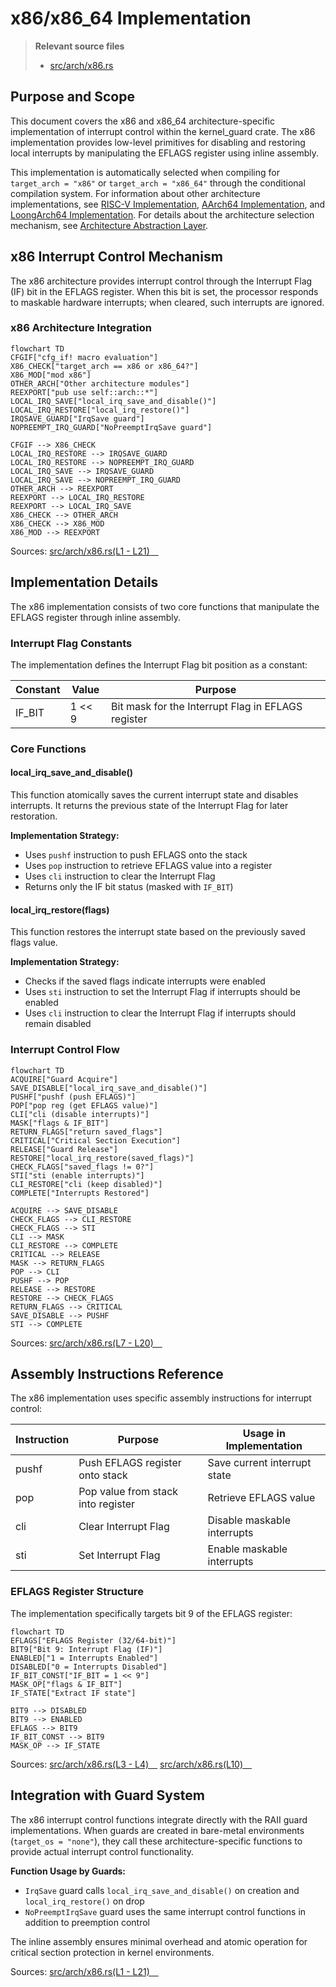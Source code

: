# x86/x86_64 Implementation

> **Relevant source files**
> * [src/arch/x86.rs](https://github.com/arceos-org/kernel_guard/blob/f1a9da26/src/arch/x86.rs)

## Purpose and Scope

This document covers the x86 and x86_64 architecture-specific implementation of interrupt control within the kernel_guard crate. The x86 implementation provides low-level primitives for disabling and restoring local interrupts by manipulating the EFLAGS register using inline assembly.

This implementation is automatically selected when compiling for `target_arch = "x86"` or `target_arch = "x86_64"` through the conditional compilation system. For information about other architecture implementations, see [RISC-V Implementation](/arceos-org/kernel_guard/3.3-risc-v-implementation), [AArch64 Implementation](/arceos-org/kernel_guard/3.4-aarch64-implementation), and [LoongArch64 Implementation](/arceos-org/kernel_guard/3.5-loongarch64-implementation). For details about the architecture selection mechanism, see [Architecture Abstraction Layer](/arceos-org/kernel_guard/3.1-architecture-abstraction-layer).

## x86 Interrupt Control Mechanism

The x86 architecture provides interrupt control through the Interrupt Flag (IF) bit in the EFLAGS register. When this bit is set, the processor responds to maskable hardware interrupts; when cleared, such interrupts are ignored.

### x86 Architecture Integration

```mermaid
flowchart TD
CFGIF["cfg_if! macro evaluation"]
X86_CHECK["target_arch == x86 or x86_64?"]
X86_MOD["mod x86"]
OTHER_ARCH["Other architecture modules"]
REEXPORT["pub use self::arch::*"]
LOCAL_IRQ_SAVE["local_irq_save_and_disable()"]
LOCAL_IRQ_RESTORE["local_irq_restore()"]
IRQSAVE_GUARD["IrqSave guard"]
NOPREEMPT_IRQ_GUARD["NoPreemptIrqSave guard"]

CFGIF --> X86_CHECK
LOCAL_IRQ_RESTORE --> IRQSAVE_GUARD
LOCAL_IRQ_RESTORE --> NOPREEMPT_IRQ_GUARD
LOCAL_IRQ_SAVE --> IRQSAVE_GUARD
LOCAL_IRQ_SAVE --> NOPREEMPT_IRQ_GUARD
OTHER_ARCH --> REEXPORT
REEXPORT --> LOCAL_IRQ_RESTORE
REEXPORT --> LOCAL_IRQ_SAVE
X86_CHECK --> OTHER_ARCH
X86_CHECK --> X86_MOD
X86_MOD --> REEXPORT
```

Sources: [src/arch/x86.rs(L1 - L21)&emsp;](https://github.com/arceos-org/kernel_guard/blob/f1a9da26/src/arch/x86.rs#L1-L21)

## Implementation Details

The x86 implementation consists of two core functions that manipulate the EFLAGS register through inline assembly.

### Interrupt Flag Constants

The implementation defines the Interrupt Flag bit position as a constant:

|Constant|Value|Purpose|
| --- | --- | --- |
|IF_BIT|1 << 9|Bit mask for the Interrupt Flag in EFLAGS register|

### Core Functions

#### local_irq_save_and_disable()

This function atomically saves the current interrupt state and disables interrupts. It returns the previous state of the Interrupt Flag for later restoration.

**Implementation Strategy:**

* Uses `pushf` instruction to push EFLAGS onto the stack
* Uses `pop` instruction to retrieve EFLAGS value into a register
* Uses `cli` instruction to clear the Interrupt Flag
* Returns only the IF bit status (masked with `IF_BIT`)

#### local_irq_restore(flags)

This function restores the interrupt state based on the previously saved flags value.

**Implementation Strategy:**

* Checks if the saved flags indicate interrupts were enabled
* Uses `sti` instruction to set the Interrupt Flag if interrupts should be enabled
* Uses `cli` instruction to clear the Interrupt Flag if interrupts should remain disabled

### Interrupt Control Flow

```mermaid
flowchart TD
ACQUIRE["Guard Acquire"]
SAVE_DISABLE["local_irq_save_and_disable()"]
PUSHF["pushf (push EFLAGS)"]
POP["pop reg (get EFLAGS value)"]
CLI["cli (disable interrupts)"]
MASK["flags & IF_BIT"]
RETURN_FLAGS["return saved_flags"]
CRITICAL["Critical Section Execution"]
RELEASE["Guard Release"]
RESTORE["local_irq_restore(saved_flags)"]
CHECK_FLAGS["saved_flags != 0?"]
STI["sti (enable interrupts)"]
CLI_RESTORE["cli (keep disabled)"]
COMPLETE["Interrupts Restored"]

ACQUIRE --> SAVE_DISABLE
CHECK_FLAGS --> CLI_RESTORE
CHECK_FLAGS --> STI
CLI --> MASK
CLI_RESTORE --> COMPLETE
CRITICAL --> RELEASE
MASK --> RETURN_FLAGS
POP --> CLI
PUSHF --> POP
RELEASE --> RESTORE
RESTORE --> CHECK_FLAGS
RETURN_FLAGS --> CRITICAL
SAVE_DISABLE --> PUSHF
STI --> COMPLETE
```

Sources: [src/arch/x86.rs(L7 - L20)&emsp;](https://github.com/arceos-org/kernel_guard/blob/f1a9da26/src/arch/x86.rs#L7-L20)

## Assembly Instructions Reference

The x86 implementation uses specific assembly instructions for interrupt control:

|Instruction|Purpose|Usage in Implementation|
| --- | --- | --- |
|pushf|Push EFLAGS register onto stack|Save current interrupt state|
|pop|Pop value from stack into register|Retrieve EFLAGS value|
|cli|Clear Interrupt Flag|Disable maskable interrupts|
|sti|Set Interrupt Flag|Enable maskable interrupts|

### EFLAGS Register Structure

The implementation specifically targets bit 9 of the EFLAGS register:

```mermaid
flowchart TD
EFLAGS["EFLAGS Register (32/64-bit)"]
BIT9["Bit 9: Interrupt Flag (IF)"]
ENABLED["1 = Interrupts Enabled"]
DISABLED["0 = Interrupts Disabled"]
IF_BIT_CONST["IF_BIT = 1 << 9"]
MASK_OP["flags & IF_BIT"]
IF_STATE["Extract IF state"]

BIT9 --> DISABLED
BIT9 --> ENABLED
EFLAGS --> BIT9
IF_BIT_CONST --> BIT9
MASK_OP --> IF_STATE
```

Sources: [src/arch/x86.rs(L3 - L4)&emsp;](https://github.com/arceos-org/kernel_guard/blob/f1a9da26/src/arch/x86.rs#L3-L4) [src/arch/x86.rs(L10)&emsp;](https://github.com/arceos-org/kernel_guard/blob/f1a9da26/src/arch/x86.rs#L10-L10)

## Integration with Guard System

The x86 interrupt control functions integrate directly with the RAII guard implementations. When guards are created in bare-metal environments (`target_os = "none"`), they call these architecture-specific functions to provide actual interrupt control functionality.

**Function Usage by Guards:**

* `IrqSave` guard calls `local_irq_save_and_disable()` on creation and `local_irq_restore()` on drop
* `NoPreemptIrqSave` guard uses the same interrupt control functions in addition to preemption control

The inline assembly ensures minimal overhead and atomic operation for critical section protection in kernel environments.

Sources: [src/arch/x86.rs(L1 - L21)&emsp;](https://github.com/arceos-org/kernel_guard/blob/f1a9da26/src/arch/x86.rs#L1-L21)